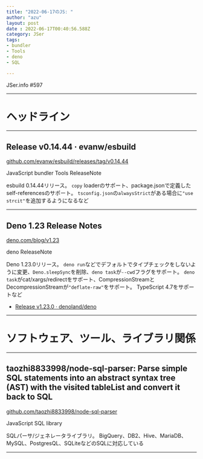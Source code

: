 ```yaml
---
title: "2022-06-17のJS: "
author: "azu"
layout: post
date : 2022-06-17T00:40:56.588Z
category: JSer
tags:
- bundler
- Tools
- deno
- SQL

---
```


JSer.info #597

----

<h1 class="site-genre">ヘッドライン</h1>

----

## Release v0.14.44 · evanw/esbuild
[github.com/evanw/esbuild/releases/tag/v0.14.44](https://github.com/evanw/esbuild/releases/tag/v0.14.44 "Release v0.14.44 · evanw/esbuild")
<p class="jser-tags jser-tag-icon"><span class="jser-tag">JavaScript</span> <span class="jser-tag">bundler</span> <span class="jser-tag">Tools</span> <span class="jser-tag">ReleaseNote</span></p>

esbuild 0.14.44リリース。
`copy` loaderのサポート、package.jsonで定義したself-referencesのサポート。
`tsconfig.json`の`alwaysStrict`がある場合に`"use strcit"`を追加するようになるなど


----

## Deno 1.23 Release Notes
[deno.com/blog/v1.23](https://deno.com/blog/v1.23 "Deno 1.23 Release Notes")
<p class="jser-tags jser-tag-icon"><span class="jser-tag">deno</span> <span class="jser-tag">ReleaseNote</span></p>

Deno 1.23.0リリース。
`deno run`などでデフォルトでタイプチェックをしないように変更、`Deno.sleepSync`を削除、`deno task`が`--cwd`フラグをサポート。
`deno task`がcat/xargs/redirectをサポート、CompressionStreamとDecompressionStreamが`"deflate-raw"`をサポート。
TypeScript 4.7をサポートなど

- [Release v1.23.0 · denoland/deno](https://github.com/denoland/deno/releases/tag/v1.23.0 "Release v1.23.0 · denoland/deno")

----
<h1 class="site-genre">ソフトウェア、ツール、ライブラリ関係</h1>

----

## taozhi8833998/node-sql-parser: Parse simple SQL statements into an abstract syntax tree (AST) with the visited tableList and convert it back to SQL
[github.com/taozhi8833998/node-sql-parser](https://github.com/taozhi8833998/node-sql-parser "taozhi8833998/node-sql-parser: Parse simple SQL statements into an abstract syntax tree (AST) with the visited tableList and convert it back to SQL")
<p class="jser-tags jser-tag-icon"><span class="jser-tag">JavaScript</span> <span class="jser-tag">SQL</span> <span class="jser-tag">library</span></p>

SQLパーサ/ジェネレータライブラリ。
BigQuery、DB2、Hive、MariaDB、MySQL、PostgresQL、SQLiteなどのSQLに対応している


----
